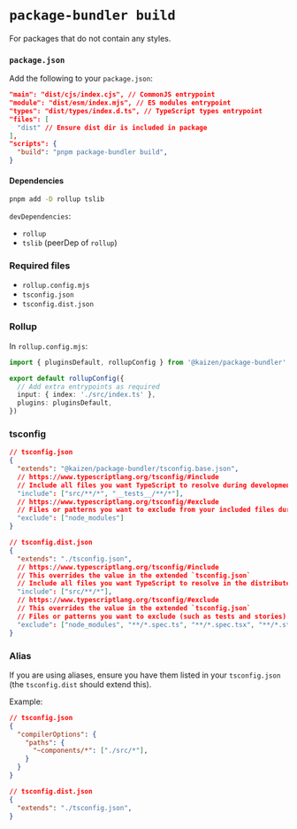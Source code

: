 # `package-bundler build`

For packages that do not contain any styles.

### `package.json`

Add the following to your `package.json`:

```json
"main": "dist/cjs/index.cjs", // CommonJS entrypoint
"module": "dist/esm/index.mjs", // ES modules entrypoint
"types": "dist/types/index.d.ts", // TypeScript types entrypoint
"files": [
  "dist" // Ensure dist dir is included in package
],
"scripts": {
  "build": "pnpm package-bundler build",
}
```

#### Dependencies

```sh
pnpm add -D rollup tslib
```

`devDependencies`:

- `rollup`
- `tslib` (peerDep of `rollup`)

### Required files

- `rollup.config.mjs`
- `tsconfig.json`
- `tsconfig.dist.json`

### Rollup

In `rollup.config.mjs`:

```ts
import { pluginsDefault, rollupConfig } from '@kaizen/package-bundler'

export default rollupConfig({
  // Add extra entrypoints as required
  input: { index: './src/index.ts' },
  plugins: pluginsDefault,
})
```

### tsconfig

```json
// tsconfig.json
{
  "extends": "@kaizen/package-bundler/tsconfig.base.json",
  // https://www.typescriptlang.org/tsconfig/#include
  // Include all files you want TypeScript to resolve during development such as tests or stories eg.
  "include": ["src/**/*", "__tests__/**/*"],
  // https://www.typescriptlang.org/tsconfig/#exclude
  // Files or patterns you want to exclude from your included files during development eg.
  "exclude": ["node_modules"]
}

// tsconfig.dist.json
{
  "extends": "./tsconfig.json",
  // https://www.typescriptlang.org/tsconfig/#include
  // This overrides the value in the extended `tsconfig.json`
  // Include all files you want TypeScript to resolve in the distributed package eg.
  "include": ["src/**/*"],
  // https://www.typescriptlang.org/tsconfig/#exclude
  // This overrides the value in the extended `tsconfig.json`
  // Files or patterns you want to exclude (such as tests and stories) from your included files in the distributed package eg.
  "exclude": ["node_modules", "**/*.spec.ts", "**/*.spec.tsx", "**/*.stories.tsx"]
}
```

### Alias

If you are using aliases, ensure you have them listed in your `tsconfig.json` (the `tsconfig.dist` should extend this).

Example:

```json
// tsconfig.json
{
  "compilerOptions": {
    "paths": {
      "~components/*": ["./src/*"],
    }
  }
}

// tsconfig.dist.json
{
  "extends": "./tsconfig.json",
}
```
